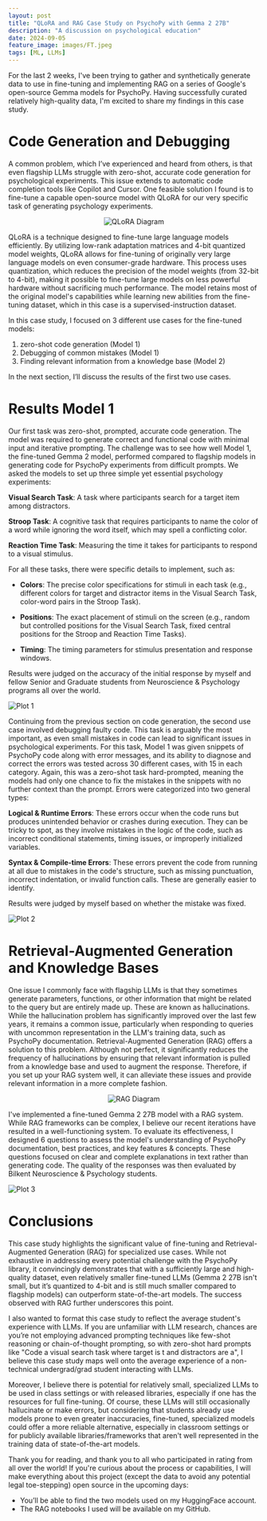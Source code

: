 ```yaml
---
layout: post
title: "QLoRA and RAG Case Study on PsychoPy with Gemma 2 27B"
description: "A discussion on psychological education"
date: 2024-09-05
feature_image: images/FT.jpeg
tags: [ML, LLMs]
---
```

For the last 2 weeks, I've been trying to gather and synthetically generate data to use in fine-tuning and implementing RAG on a series of Google's open-source Gemma models for PsychoPy. Having successfully curated relatively high-quality data, I'm excited to share my findings in this case study.

# Code Generation and Debugging

A common problem, which I’ve experienced and heard from others, is that even flagship LLMs struggle with zero-shot, accurate code generation for psychological experiments. This issue extends to automatic code completion tools like Copilot and Cursor. One feasible solution I found is to fine-tune a capable open-source model with QLoRA for our very specific task of generating psychology experiments.

<div style="text-align: center;">
  <img src="images/qlora.jpeg" alt="QLoRA Diagram">
</div>

QLoRA is a technique designed to fine-tune large language models efficiently. By utilizing low-rank adaptation matrices and 4-bit quantized model weights, QLoRA allows for fine-tuning of originally very large language models on even consumer-grade hardware. This process uses quantization, which reduces the precision of the model weights (from 32-bit to 4-bit), making it possible to fine-tune large models on less powerful hardware without sacrificing much performance. The model retains most of the original model's capabilities while learning new abilities from the fine-tuning dataset, which in this case is a supervised-instruction dataset.

In this case study, I focused on 3 different use cases for the fine-tuned models:
1. zero-shot code generation (Model 1)
2. Debugging of common mistakes (Model 1)
3. Finding relevant information from a knowledge base (Model 2)

In the next section, I’ll discuss the results of the first two use cases.

# Results Model 1

Our first task was zero-shot, prompted, accurate code generation. The model was required to generate correct and functional code with minimal input and iterative prompting. The challenge was to see how well Model 1, the fine-tuned Gemma 2 model, performed compared to flagship models in generating code for PsychoPy experiments from difficult prompts. We asked the models to set up three simple yet essential psychology experiments:

**Visual Search Task**: A task where participants search for a target item among distractors.

**Stroop Task**: A cognitive task that requires participants to name the color of a word while ignoring the word itself, which may spell a conflicting color.

**Reaction Time Task**: Measuring the time it takes for participants to respond to a visual stimulus.

For all these tasks, there were specific details to implement, such as:

- **Colors**: The precise color specifications for stimuli in each task (e.g., different colors for target and distractor items in the Visual Search Task, color-word pairs in the Stroop Task). 

- **Positions**: The exact placement of stimuli on the screen (e.g., random but controlled positions for the Visual Search Task, fixed central positions for the Stroop and Reaction Time Tasks).

- **Timing**: The timing parameters for stimulus presentation and response windows.

Results were judged on the accuracy of the initial response by myself and fellow Senior and Graduate students from Neuroscience & Psychology programs all over the world.

<img class="zoomable-plot-image" src="images/plot1.png" alt="Plot 1">

Continuing from the previous section on code generation, the second use case involved debugging faulty code. This task is arguably the most important, as even small mistakes in code can lead to significant issues in psychological experiments. For this task, Model 1 was given snippets of PsychoPy code along with error messages, and its ability to diagnose and correct the errors was tested across 30 different cases, with 15 in each category. Again, this was a zero-shot task hard-prompted, meaning the models had only one chance to fix the mistakes in the snippets with no further context than the prompt. Errors were categorized into two general types:

**Logical & Runtime Errors**: These errors occur when the code runs but produces unintended behavior or crashes during execution. They can be tricky to spot, as they involve mistakes in the logic of the code, such as incorrect conditional statements, timing issues, or improperly initialized variables.

**Syntax & Compile-time Errors**: These errors prevent the code from running at all due to mistakes in the code's structure, such as missing punctuation, incorrect indentation, or invalid function calls. These are generally easier to identify.

Results were judged by myself based on whether the mistake was fixed.

<img class="zoomable-plot-image" src="images/plot2.png" alt="Plot 2">

# Retrieval-Augmented Generation and Knowledge Bases

One issue I commonly face with flagship LLMs is that they sometimes generate parameters, functions, or other information that might be related to the query but are entirely made up. These are known as hallucinations. While the hallucination problem has significantly improved over the last few years, it remains a common issue, particularly when responding to queries with uncommon representation in the LLM's training data, such as PsychoPy documentation. Retrieval-Augmented Generation (RAG) offers a solution to this problem. Although not perfect, it significantly reduces the frequency of hallucinations by ensuring that relevant information is pulled from a knowledge base and used to augment the response. Therefore, if you set up your RAG system well, it can alleviate these issues and provide relevant information in a more complete fashion.

<div style="text-align: center;">
  <img src="images/rag.png" alt="RAG Diagram">
</div>

I've implemented a fine-tuned Gemma 2 27B model with a RAG system. While RAG frameworks can be complex, I believe our recent iterations have resulted in a well-functioning system. To evaluate its effectiveness, I designed 6 questions to assess the model's understanding of PsychoPy documentation, best practices, and key features & concepts. These questions focused on clear and complete explanations in text rather than generating code. The quality of the responses was then evaluated by Bilkent Neuroscience & Psychology students.

<img class="zoomable-plot-image" src="images/plot3.png" alt="Plot 3">

# Conclusions

This case study highlights the significant value of fine-tuning and Retrieval-Augmented Generation (RAG) for specialized use cases. While not exhaustive in addressing every potential challenge with the PsychoPy library, it convincingly demonstrates that with a sufficiently large and high-quality dataset, even relatively smaller fine-tuned LLMs (Gemma 2 27B isn't small, but it’s quantized to 4-bit and is still much smaller compared to flagship models) can outperform state-of-the-art models. The success observed with RAG further underscores this point.

I also wanted to format this case study to reflect the average student's experience with LLMs. If you are unfamiliar with LLM research, chances are you’re not employing advanced prompting techniques like few-shot reasoning or chain-of-thought prompting, so with zero-shot hard prompts like "Code a visual search task where target is t and distractors are a", I believe this case study maps well onto the average experience of a non-technical undergrad/grad student interacting with LLMs.

Moreover, I believe there is potential for relatively small, specialized LLMs to be used in class settings or with released libraries, especially if one has the resources for full fine-tuning. Of course, these LLMs will still occasionally hallucinate or make errors, but considering that students already use models prone to even greater inaccuracies, fine-tuned, specialized models could offer a more reliable alternative, especially in classroom settings or for publicly available libraries/frameworks that aren't well represented in the training data of state-of-the-art models.

Thank you for reading, and thank you to all who participated in rating from all over the world! If you're curious about the process or capabilities, I will make everything about this project (except the data to avoid any potential legal toe-stepping) open source in the upcoming days:

- You’ll be able to find the two models used on my HuggingFace account.
- The RAG notebooks I used will be available on my GitHub.

